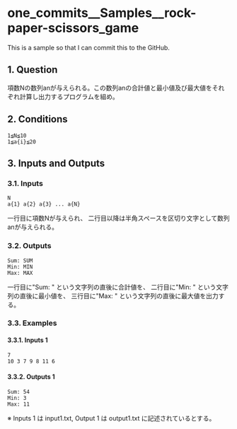 # one_commits__Samples__rock-paper-scissors_game

This is a sample so that I can commit this to the GitHub.

## 1. Question

項数Nの数列anが与えられる。この数列anの合計値と最小値及び最大値をそれぞれ計算し出力するプログラムを組め。

## 2. Conditions

```
1≦N≦10
1≦a{i}≦20
```

## 3. Inputs and Outputs

### 3.1. Inputs

```
N
a{1} a{2} a{3} ... a{N}
```

一行目に項数Nが与えられ、
二行目以降は半角スペースを区切り文字として数列anが与えられる。

### 3.2. Outputs

```
Sum: SUM
Min: MIN
Max: MAX
```

一行目に"Sum: " という文字列の直後に合計値を、
二行目に"Min: " という文字列の直後に最小値を、
三行目に"Max: " という文字列の直後に最大値を出力する。

### 3.3. Examples

#### 3.3.1. Inputs 1

```
7
10 3 7 9 8 11 6
```
#### 3.3.2. Outputs 1

```
Sum: 54
Min: 3
Max: 11
```

※ Inputs 1 は input1.txt, Output 1 は output1.txt に記述されているとする。
